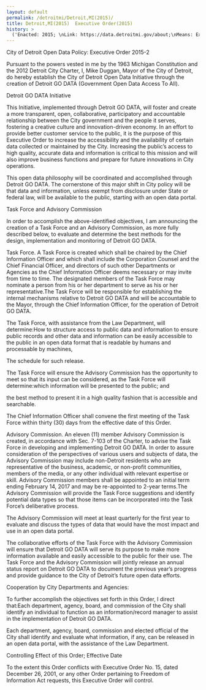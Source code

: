 ```yaml
---
layout: default
permalink: /detroitmi/Detroit,MI(2015)/
title: Detroit,MI(2015)  Executive Order(2015)
history: >
  ('Enacted: 2015; \nLink: https://data.detroitmi.gov/about;\nMeans: Executive Order',)
---
```


<p>City of Detroit Open Data Policy: Executive Order 2015-2</p> <p>Pursuant to the powers vested in me by the 1963 Michigan Constitution and the 2012 Detroit City Charter, I, Mike Duggan, Mayor of the City of Detroit, do hereby establish the City of Detroit Open Data Initiative through the creation of Detroit GO DATA (Government Open Data Access To All).</p> <p>Detroit GO DATA Initiative</p> <p>This Initiative, implemented through Detroit GO DATA, will foster and create a more transparent, open, collaborative, participatory and accountable relationship between the City government and the people it serves, fostering a creative culture and innovation-driven economy. In an effort to provide better customer service to the public, it is the purpose of this Executive Order to increase the accessibility and the availability of certain data collected or maintained by the City. Increasing the public’s access to high quality, accurate data and information is critical to this mission and will also improve business functions and prepare for future innovations in City operations.</p> <p>This open data philosophy will be coordinated and accomplished through Detroit GO DATA. The cornerstone of this major shift in City policy will be that data and information, unless exempt from disclosure under State or federal law, will be available to the public, starting with an open data portal.</p> <p>Task Force and Advisory Commission</p> <p>In order to accomplish the above-identified objectives, I am announcing the creation of a Task Force and an Advisory Commission, as more fully described below, to evaluate and determine the best methods for the design, implementation and monitoring of Detroit GO DATA.</p> <p>Task Force. A Task Force is created which shall be chaired by the Chief Information Officer and which shall include the Corporation Counsel and the Chief Financial Officer, and directors of such other Departments or Agencies as the Chief Information Officer deems necessary or may invite from time to time. The designated members of the Task Force may nominate a person from his or her department to serve as his or her representative.The Task Force will be responsible for establishing the internal mechanisms relative to Detroit GO DATA and will be accountable to the Mayor, through the Chief Information Officer, for the operation of Detroit GO DATA.</p> <p>The Task Force, with assistance from the Law Department, will determine:How to structure access to public data and information to ensure public records and other data and information can be easily accessible to the public in an open data format that is readable by humans and processable by machines,</p> <p>The schedule for such release.</p> <p>The Task Force will ensure the Advisory Commission has the opportunity to meet so that its input can be considered, as the Task Force will determine:which information will be presented to the public; and</p> <p>the best method to present it in a high quality fashion that is accessible and searchable.</p> <p>The Chief Information Officer shall convene the first meeting of the Task Force within thirty (30) days from the effective date of this Order.</p> <p>Advisory Commission. An eleven (11) member Advisory Commission is created, in accordance with Sec. 7-103 of the Charter, to advise the Task Force in developing and implementing Detroit GO DATA. In order to assure consideration of the perspectives of various users and subjects of data, the Advisory Commission may include non-Detroit residents who are representative of the business, academic, or non-profit communities, members of the media, or any other individual with relevant expertise or skill. Advisory Commission members shall be appointed to an initial term ending February 14, 2017 and may be re-appointed to 2-year terms.The Advisory Commission will provide the Task Force suggestions and identify potential data types so that those items can be incorporated into the Task Force’s deliberative process.</p> <p>The Advisory Commission will meet at least quarterly for the first year to evaluate and discuss the types of data that would have the most impact and use in an open data portal.</p> <p>The collaborative efforts of the Task Force with the Advisory Commission will ensure that Detroit GO DATA will serve its purpose to make more information available and easily accessible to the public for their use. The Task Force and the Advisory Commission will jointly release an annual status report on Detroit GO DATA to document the previous year’s progress and provide guidance to the City of Detroit’s future open data efforts.</p> <p>Cooperation by City Departments and Agencies:</p> <p>To further accomplish the objectives set forth in this Order, I direct that:Each department, agency, board, and commission of the City shall identify an individual to function as an information/record manager to assist in the implementation of Detroit GO DATA.</p> <p>Each department, agency, board, commission and elected official of the City shall identify and evaluate what information, if any, can be released in an open data portal, with the assistance of the Law Department.</p> <p>Controlling Effect of this Order; Effective Date</p> <p>To the extent this Order conflicts with Executive Order No. 15, dated December 26, 2001, or any other Order pertaining to Freedom of Information Act requests, this Executive Order will control.</p>